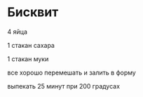 # Бисквит

4 яйца

1 стакан сахара

1 стакан муки

все хорошо перемешать и залить в форму

выпекать 25 минут при 200 градусах